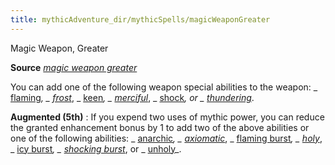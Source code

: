 ```yaml
---
title: mythicAdventure_dir/mythicSpells/magicWeaponGreater
---
```

Magic Weapon, Greater

**Source** [_magic weapon greater_](spell_dir/magicWeapon#_magic-weapon-greater)

You can add one of the following weapon special abilities to the weapon: _ [flaming](magicItems/weapons#_weapons-flaming)_, _ [frost](magicItem_dir/weapons#_weapons-frost)_, _ [keen](magicItems/weapons#_weapons-keen)_, _ [merciful](magicItem_dir/weapons#_weapons-merciful)_, _ [shock](magicItems/weapons#_weapons-shock)_, or _ [thundering](magicItem_dir/weapons#_thundering)_.

**Augmented (5th)** : If you expend two uses of mythic power, you can reduce the granted enhancement bonus by 1 to add two of the above abilities or one of the following abilities: _ [anarchic](magicItems/weapons#_weapons-anarchic)_, _ [axiomatic](magicItem_dir/weapons#_weapons-axiomatic)_, _ [flaming burst](magicItems/weapons#_weapons-flaming-burst)_, _ [holy](magicItem_dir/weapons#_weapons-holy)_, _ [icy burst](magicItems/weapons#_weapons-icy-burst)_, _ [shocking burst](magicItem_dir/weapons#_weapons-shocking-burst)_, or _ [unholy](magicItems/weapons#_unholy)_.

